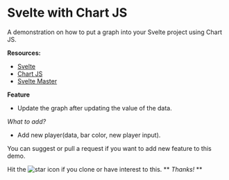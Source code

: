 # Svelte with Chart JS


A demonstration on how to put a graph into your Svelte project using Chart JS.

**Resources:**

* [Svelte](https://svelte.dev/)
* [Chart JS](https://www.chartjs.org/)
* [Svelte Master](https://www.youtube.com/channel/UCg6SQd5jnWo5Y70rZD9SQFA)


**Feature**
* Update the graph after updating the value of the data.


*What to add?*
* Add new player(data, bar color, new player input).

You can suggest or pull a request if you want to add new feature to this demo.

Hit the ![star icon](https://img.icons8.com/color/18/000000/star--v2.png) if you clone or have interest to this. ** *Thanks!* **